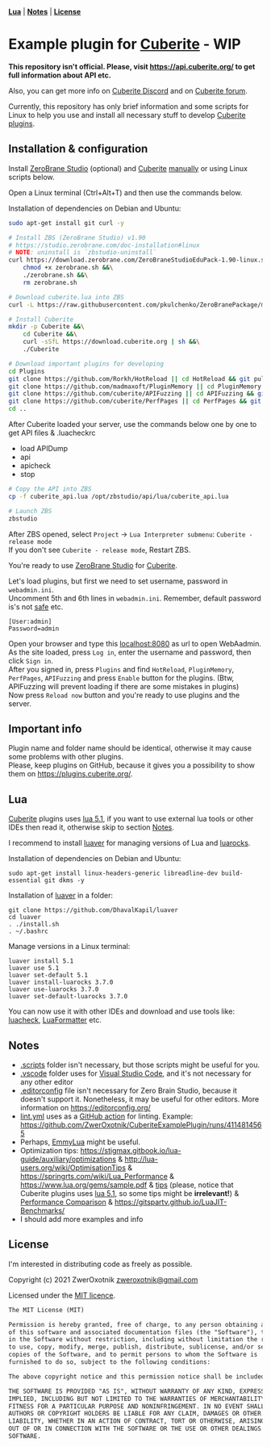 **[Lua](#lua)** |
**[Notes](#notes)** |
**[License](#license)**

Example plugin for [Cuberite](https://cuberite.org/) - **WIP**
==============================================================

**This repository isn't official. Please, visit https://api.cuberite.org/ to get full information about API etc.**

Also, you can get more info on [Cuberite Discord](https://discord.gg/76w5J6M) and on [Cuberite forum](https://forum.cuberite.org/).

Currently, this repository has only brief information and some scripts for Linux to help you use and install all necessary stuff to develop [Cuberite plugins](https://api.cuberite.org/Writing-a-Cuberite-plugin.html).

Installation & configuration
----------------------------

Install [ZeroBrane Studio](https://studio.zerobrane.com/) (optional) and [Cuberite] [manually](https://api.cuberite.org/SettingUpZeroBrane.html) or using Linux scripts below.

Open a Linux terminal (Ctrl+Alt+T) and then use the commands below.

Installation of dependencies on Debian and Ubuntu:

```sh
sudo apt-get install git curl -y
```

```sh
# Install ZBS (ZeroBrane Studio) v1.90
# https://studio.zerobrane.com/doc-installation#linux
# NOTE: uninstall is `zbstudio-uninstall`
curl https://download.zerobrane.com/ZeroBraneStudioEduPack-1.90-linux.sh -o zerobrane.sh &&\
	chmod +x zerobrane.sh &&\
	./zerobrane.sh &&\
	rm zerobrane.sh

# Download cuberite.lua into ZBS
curl -L https://raw.githubusercontent.com/pkulchenko/ZeroBranePackage/master/cuberite.lua > /opt/zbstudio/packages/cuberite.lua
```

```sh
# Install Cuberite
mkdir -p Cuberite &&\
	cd Cuberite &&\
	curl -sSfL https://download.cuberite.org | sh &&\
	./Cuberite

# Download important plugins for developing
cd Plugins
git clone https://github.com/Rorkh/HotReload || cd HotReload && git pull && cd ..
git clone https://github.com/madmaxoft/PluginMemory || cd PluginMemory && git pull && cd ..
git clone https://github.com/cuberite/APIFuzzing || cd APIFuzzing && git pull && cd ..
git clone https://github.com/cuberite/PerfPages || cd PerfPages && git pull && cd ..
cd ..
```

After Cuberite loaded your server, use the commands below one by one to get API files & .luacheckrc

* load APIDump
* api
* apicheck
* stop

```sh
# Copy the API into ZBS
cp -f cuberite_api.lua /opt/zbstudio/api/lua/cuberite_api.lua

# Launch ZBS
zbstudio
```

After ZBS opened, select `Project` -> `Lua Interpreter submenu`: `Cuberite - release mode`\
If you don't see `Cuberite - release mode`, Restart ZBS.

You're ready to use [ZeroBrane Studio](https://studio.zerobrane.com/) for [Cuberite].

Let's load plugins, but first we need to set username, password in `webadmin.ini`.\
Uncomment 5th and 6th lines in `webadmin.ini`. Remember, default password is's not [safe](https://its.lafayette.edu/policies/strongpasswords/) etc.
```
[User:admin]
Password=admin
```

Open your browser and type this [localhost:8080](localhost:8080) as url to open WebAadmin. As the site loaded, press `Log in`, enter the username and password, then click `Sign in`.\
After you signed in, press `Plugins` and find `HotReload`, `PluginMemory`, `PerfPages`, `APIFuzzing` and press `Enable` button for the plugins. (Btw, APIFuzzing will prevent loading if there are some mistakes in plugins)\
Now press `Reload now` button and you're ready to use plugins and the server.

Important info
--------------

Plugin name and folder name should be identical, otherwise it may cause some problems with other plugins.\
Please, keep plugins on GitHub, because it gives you a possibility to show them on https://plugins.cuberite.org/.

Lua
---

[Cuberite] plugins uses [lua 5.1], if you want to use external lua tools or other IDEs then read it, otherwise skip to section [Notes](#notes).

I recommend to install [luaver] for managing versions of Lua and [luarocks].

Installation of dependencies on Debian and Ubuntu:

```shell
sudo apt-get install linux-headers-generic libreadline-dev build-essential git dkms -y
```

Installation of [luaver] in a folder:

```shell
git clone https://github.com/DhavalKapil/luaver
cd luaver
. ./install.sh
. ~/.bashrc
```

Manage versions in a Linux terminal:

```shell
luaver install 5.1
luaver use 5.1
luaver set-default 5.1
luaver install-luarocks 3.7.0
luaver use-luarocks 3.7.0
luaver set-default-luarocks 3.7.0
```

You can now use it with other IDEs and download and use tools like: [luacheck], [LuaFormatter] etc.

Notes
-----

* [.scripts](./.scripts) folder isn't necessary, but those scripts might be useful for you.
* [.vscode](./.vscode) folder uses for [Visual Studio Code](https://code.visualstudio.com/), and it's not necessary for any other editor
* [.editorconfig](./.editorconfig) file isn't necessary for Zero Brain Studio, because it doesn't support it. Nonetheless, it may be useful for other editors. More information on https://editorconfig.org/
* [lint.yml](./github/workflows/lint.yml) uses as a [GitHub action](https://github.com/features/actions) for linting. Example: https://github.com/ZwerOxotnik/CuberiteExamplePlugin/runs/4114814565
* Perhaps, [EmmyLua](https://github.com/sumneko/lua-language-server/wiki/EmmyLua-Annotations) might be useful.
* Optimization tips: https://stigmax.gitbook.io/lua-guide/auxiliary/optimizations & http://lua-users.org/wiki/OptimisationTips & https://springrts.com/wiki/Lua_Performance & https://www.lua.org/gems/sample.pdf & [tips](https://stackoverflow.com/questions/154672/what-can-i-do-to-increase-the-performance-of-a-lua-program) (please, notice that Cuberite plugins uses [lua 5.1], so some tips might be **irrelevant!**) & [Performance Comparison](https://eklausmeier.wordpress.com/2020/05/14/performance-comparison-pallene-vs-lua-5-1-5-2-5-3-5-4-vs-c/) & https://gitspartv.github.io/LuaJIT-Benchmarks/
* I should add more examples and info

License
-------

I'm interested in distributing code as freely as possible.

Copyright (c) 2021 ZwerOxotnik <zweroxotnik@gmail.com>

Licensed under the [MIT licence](https://tldrlegal.com/license/mit-license).

```txt
The MIT License (MIT)

Permission is hereby granted, free of charge, to any person obtaining a copy
of this software and associated documentation files (the "Software"), to deal
in the Software without restriction, including without limitation the rights
to use, copy, modify, merge, publish, distribute, sublicense, and/or sell
copies of the Software, and to permit persons to whom the Software is
furnished to do so, subject to the following conditions:

The above copyright notice and this permission notice shall be included in all copies or substantial portions of the Software.

THE SOFTWARE IS PROVIDED "AS IS", WITHOUT WARRANTY OF ANY KIND, EXPRESS OR
IMPLIED, INCLUDING BUT NOT LIMITED TO THE WARRANTIES OF MERCHANTABILITY,
FITNESS FOR A PARTICULAR PURPOSE AND NONINFRINGEMENT. IN NO EVENT SHALL THE
AUTHORS OR COPYRIGHT HOLDERS BE LIABLE FOR ANY CLAIM, DAMAGES OR OTHER
LIABILITY, WHETHER IN AN ACTION OF CONTRACT, TORT OR OTHERWISE, ARISING FROM,
OUT OF OR IN CONNECTION WITH THE SOFTWARE OR THE USE OR OTHER DEALINGS IN THE
SOFTWARE.
```

[Cuberite]: https://cuberite.org/
[luaver]: https://github.com/DhavalKapil/luaver
[luarocks]: https://luarocks.org/
[lua 5.1]: https://www.lua.org/manual/5.1/
[luacheck]: https://github.com/mpeterv/luacheck
[LuaFormatter]: https://github.com/Koihik/LuaFormatter
